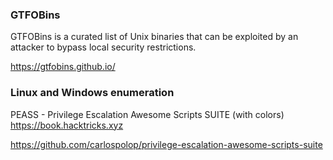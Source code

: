 ### GTFOBins

GTFOBins is a curated list of Unix binaries that can be exploited by an attacker to bypass local security restrictions.

https://gtfobins.github.io/

### Linux and Windows enumeration

PEASS - Privilege Escalation Awesome Scripts SUITE (with colors) https://book.hacktricks.xyz

https://github.com/carlospolop/privilege-escalation-awesome-scripts-suite
